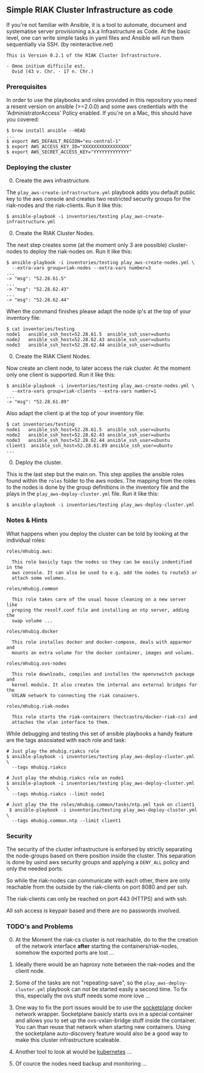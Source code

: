 ## Simple RIAK Cluster Infrastructure as code

If you're not familiar with Ansible, it is a tool to automate, document and systematise server
provisioning a.k.a Infrastructure as Code. At the basic level, one can write simple tasks in yaml
files and Ansible will run them sequentially via SSH. (by reinteractive.net)

    This is Version 0.2.1 of the RIAK Cluster Infrastructure.

    - Omne initium difficile est.
      Ovid (43 v. Chr. - 17 n. Chr.)

### Prerequisites

In order to use the playbooks and roles provided in this repository you need a resent version
on ansible (>=2.0.0) and some aws credentials with the 'AdministratorAccess' Policy enabled.
If you're on a Mac, this should have you covered:

    $ brew install ansible --HEAD
    ...
    $ export AWS_DEFAULT_REGION="eu-central-1"
    $ export AWS_ACCESS_KEY_ID="XXXXXXXXXXXXXXXXX"
    $ export AWS_SECRET_ACCESS_KEY="YYYYYYYYYYYYY"

### Deploying the cluster

00. Create the aws infrastructure.

The `play_aws-create-infrastructure.yml` playbook adds you default public key
to the aws console and creates two restricted security groups for the
riak-nodes and the riak-clients. Run it like this:

    $ ansible-playbook -i inventories/testing play_aws-create-infrastructure.yml

00. Create the RIAK Cluster Nodes.

The next step creates some (at the moment only 3 are possible) cluster-nodes
to deploy the riak-nodes on. Run it like this:

    $ ansible-playbook -i inventories/testing play_aws-create-nodes.yml \
      --extra-vars group=riak-nodes --extra-vars number=3
    ...
    -> "msg": "52.28.61.5"
    ...
    -> "msg": "52.28.62.43"
    ...
    -> "msg": "52.28.62.44"

When the command finishes please adapt the node ip's at the top of your
inventory file:

    $ cat inventories/testing
    node1   ansible_ssh_host=52.28.61.5  ansible_ssh_user=ubuntu
    node2   ansible_ssh_host=52.28.62.43 ansible_ssh_user=ubuntu
    node3   ansible_ssh_host=52.28.62.44 ansible_ssh_user=ubuntu

00. Create the RIAK Client Nodes.

Now create an client node, to later access the riak cluster. At the moment
only one client is supported. Run it like this:

    $ ansible-playbook -i inventories/testing play_aws-create-nodes.yml \
      --extra-vars group=riak-clients --extra-vars number=1
    ...
    -> "msg": "52.28.61.89"

Also adapt the client ip at the top of your inventory file:

    $ cat inventories/testing
    node1   ansible_ssh_host=52.28.61.5  ansible_ssh_user=ubuntu
    node2   ansible_ssh_host=52.28.62.43 ansible_ssh_user=ubuntu
    node3   ansible_ssh_host=52.28.62.44 ansible_ssh_user=ubuntu
    client1  ansible_ssh_host=52.28.61.89 ansible_ssh_user=ubuntu
    ...

00. Deploy the cluster.

This is the last step but the main on. This step applies the ansible roles
found within the `roles` folder to the aws nodes. The mapping from the roles
to the nodes is done by the group definitions in the inventory file and the
plays in the `play_aws-deploy-cluster.yml` file. Run it like this:

    $ ansible-playbook -i inventories/testing play_aws-deploy-cluster.yml

### Notes & Hints

What happens when you deploy the cluster can be told by looking at the individual roles:

    roles/mhubig.aws:

      This role basicly tags the nodes so they can be easily indentified in the
      aws console. It can also be used to e.g. add the nodes to route53 or
      attach some volumes.

    roles/mhubig.common

      This role takes care of the usual house cleaning on a new server like
      preping the resolf.conf file and installing an ntp server, adding the
      swap volume ...

    roles/mhubig.docker

      This role installes docker and docker-compose, deals with apparmor and
      mounts an extra volume for the docker container, images and volums.

    roles/mhubig.ovs-nodes

      This role downloads, compiles and installes the openvswitch package and
      kernel module. It also creates the internal ans external bridges for the
      VXLAN network to connecting the riak conainers.

    roles/mhubig.riak-nodes

      This role starts the riak-containers (hectcastro/docker-riak-cs) and
      attaches the vlan interface to them.

While debugging and testing this set of ansible playbooks a handy feature are
the tags assosiated with each role and task:

    # Just play the mhubig.riakcs role
    $ ansible-playbook -i inventories/testing play_aws-deploy-cluster.yml \
      --tags mhubig.riakcs

    # Just play the mhubig.riakcs role on node1
    $ ansible-playbook -i inventories/testing play_aws-deploy-cluster.yml \
      --tags mhubig.riakcs --limit node1

    # Just play the the roles/mhubig.common/tasks/ntp.yml task on client1
     $ ansible-playbook -i inventories/testing play_aws-deploy-cluster.yml \
      --tags mhubig.common.ntp --limit client1

### Security

The security of the cluster infrastructure is enforsed by strictly separating the node-groups
based on there position inside the cluster. This separation is done by usind aws security groups
and applying a `DENY_ALL` policy and only the needed ports.

So while the riak-nodes can communicate with each other, there are only reachable from the
outside by the riak-clients on port 8080 and per ssh.

The riak-clients can only be reached on port 443 (HTTPS) and with ssh.

All ssh access is keypair based and there are no passwords involved.

### TODO's and Problems

00. At the Moment the riak-cs cluster is not reachable, do to the the creation
    of the network interface **after** starting the containers/riak-nodes, somehow
    the exported ports are lost ...

00. Ideally there would be an haproxy note between the riak-nodes and the client node.

00. Some of the tasks are not "repeating-save", so the `play_aws-deploy-cluster.yml`
    playbook can not be started easily a second time. To fix this, especially the
    ovs stuff needs some more love ...

00. One way to fix the port issues would be to use the [socketplane][1] docker
    network wrapper. Socketplane basicly starts ovs in a special container and
    allows you to set up the ovs-vxlan-bridge stuff inside the container. You
    can than reuse that network when starting new containers. Using the socketplane
    auto-discovery feature would also be a good way to make this cluster
    infrastructure scaleable.

00. Another tool to look at would be [kubernetes][2] ...

00. Of cource the nodes need backup and monitoring ...

[1]: https://github.com/socketplane/socketplane
[2]: http://kubernetes.io
